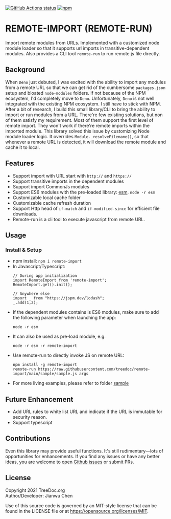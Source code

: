 <a href="https://github.com/treedoc/remote-import"><img alt="GitHub Actions status" src="https://github.com/treedoc/remote-import/workflows/Node%20CI/badge.svg"></a> 
<a href='https://www.npmjs.com/package/remote-import' target="_blank"><img alt="npm" src="https://img.shields.io/npm/v/remote-import"></a>

# REMOTE-IMPORT (REMOTE-RUN)

Import remote modules from URLs. Implemented with a customized node module loader so that it supports url imports in transitive-dependent modules. Also provides a CLI tool `remote-run` to run remote js file directly. 

## Background

When `Deno` just debuted, I was excited with the ability to import any modules from a remote URL so that we can get rid of the cumbersome `packages.json` setup and bloated `node-modules` folders. If not because of the NPM ecosystem, I'd completely move to `Deno`. Unfortunately, `Deno` is not well integrated with the existing NPM ecosystem. I still have to stick with NPM. After a bit of research, I build this small library/CLI to bring the ability to import or run modules from a URL. There're few existing solutions, but non of them satisfy my requirement. Most of them support the first level of remote import. They won't work if there're remote imports within the imported module. This library solved this issue by customizing Node module loader logic. It overrides `Module._resolveFilename()`, so that whenever a remote URL is detected, it will download the remote module and cache it to local. 

## Features
- Support import with URL start with  `http://` and `https://`
- Support transitive imports in the dependent modules
- Support import CommonJs modules
- Support ES6 modules with the pre-loaded library: [esm](https://www.npmjs.com/package/esm). `node -r esm `
- Customizable local cache folder
- Customizable cache refresh duration
- Support Http head of `if-match` and `if-modified-since` for efficient file downloads.
- Remote-run is a cli tool to execute javascript from remote URL. 

## Usage

### Install & Setup
- npm install: `npm i remote-import`
- In Javascript/Typescript:
  ```
  // During app initialization
  import RemoteImport from 'remote-import';
  RemoteImport.get().init();

  // Anywhere else
  import _ from "https://jspm.dev/lodash";
  _.add(1,2);

  ```
- If the dependent modules contains is ES6 modules, make sure to add the following parameter when launching the app:
  ```
  node -r esm 
  ```
- It can also be used as pre-load module, e.g.
  ```
  node -r esm -r remote-import
  ```
- Use remote-run to directly invoke JS on remote URL:
  ```
  npm install -g remote-import
  remote-run https://raw.githubusercontent.com/treedoc/remote-import/main/sample/sample.js args
  ```
- For more living examples, please refer to folder [sample](https://github.com/treedoc/remote-import/tree/main/sample)

## Future Enhancement
- Add URL rules to white list URL and indicate if the URL is immutable for security reason.
- Support typescript

## Contributions

Even this library may provide useful functions. It's still rudimentary—lots of opportunities for enhancements. If you find any issues or have any better ideas, you are welcome to open [Github issues](https://github.com/treedoc/remote-import/issues) or submit PRs.

## License

Copyright 2021 TreeDoc.org <BR>
Author/Developer: Jianwu Chen

Use of this source code is governed by an MIT-style license that can be found in the LICENSE file or at <https://opensource.org/licenses/MIT>.

